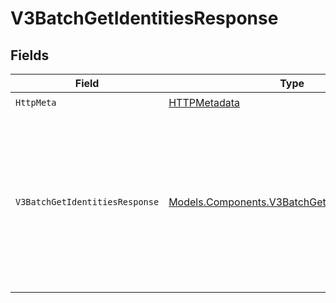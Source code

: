 # V3BatchGetIdentitiesResponse


## Fields

| Field                                                                                                                                                                        | Type                                                                                                                                                                         | Required                                                                                                                                                                     | Description                                                                                                                                                                  | Example                                                                                                                                                                      |
| ---------------------------------------------------------------------------------------------------------------------------------------------------------------------------- | ---------------------------------------------------------------------------------------------------------------------------------------------------------------------------- | ---------------------------------------------------------------------------------------------------------------------------------------------------------------------------- | ---------------------------------------------------------------------------------------------------------------------------------------------------------------------------- | ---------------------------------------------------------------------------------------------------------------------------------------------------------------------------- |
| `HttpMeta`                                                                                                                                                                   | [HTTPMetadata](../../Models/Components/HTTPMetadata.md)                                                                                                                      | :heavy_check_mark:                                                                                                                                                           | N/A                                                                                                                                                                          |                                                                                                                                                                              |
| `V3BatchGetIdentitiesResponse`                                                                                                                                               | [Models.Components.V3BatchGetIdentitiesResponse](../../Models/Components/V3BatchGetIdentitiesResponse.md)                                                                    | :heavy_minus_sign:                                                                                                                                                           | V3BatchGetIdentitiesResponse                                                                                                                                                 | {<br/>"lastKey": "fNqtI2wVPka+yAFC5qRtrQ==",<br/>"results": [<br/>{<br/>"identityId": "4a6317c1-4855-4900-b369-bed138f4ec00"<br/>},<br/>{<br/>"identityId": "e53c0597-1cce-4d8f-bd1b-e0a10f875ac9"<br/>}<br/>]<br/>} |